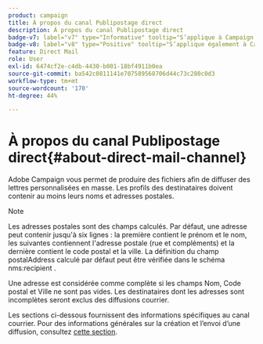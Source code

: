 ```yaml
---
product: campaign
title: À propos du canal Publipostage direct
description: À propos du canal Publipostage direct
badge-v7: label="v7" type="Informative" tooltip="S’applique à Campaign Classic v7"
badge-v8: label="v8" type="Positive" tooltip="S’applique également à Campaign v8"
feature: Direct Mail
role: User
exl-id: 6474cf2e-c4db-4430-b001-18bf4911b0ea
source-git-commit: ba542c0811141e707589568706d44c73c280c0d3
workflow-type: tm+mt
source-wordcount: '170'
ht-degree: 44%

---
```


# À propos du canal Publipostage direct{#about-direct-mail-channel}


Adobe Campaign vous permet de produire des fichiers afin de diffuser des lettres personnalisées en masse. Les profils des destinataires doivent contenir au moins leurs noms et adresses postales.

>[!NOTE]
>
>Les adresses postales sont des champs calculés. Par défaut, une adresse peut contenir jusqu&#39;à six lignes : la première contient le prénom et le nom, les suivantes contiennent l&#39;adresse postale (rue et compléments) et la dernière contient le code postal et la ville. La définition du champ postalAddress calculé par défaut peut être vérifiée dans le schéma nms:recipient .
>
>Une adresse est considérée comme complète si les champs Nom, Code postal et Ville ne sont pas vides. Les destinataires dont les adresses sont incomplètes seront exclus des diffusions courrier.

Les sections ci-dessous fournissent des informations spécifiques au canal courrier. Pour des informations générales sur la création et l’envoi d’une diffusion, consultez [cette section](steps-about-delivery-creation-steps.md).

